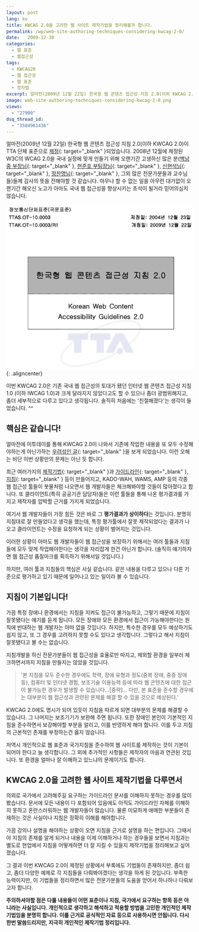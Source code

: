 ```yaml
---
layout: post
lang: ko
title: KWCAG 2.0을 고려한 웹 사이트 제작기법을 정리해볼까 합니다.
permalink: /wp/web-site-authoring-techniques-considering-kwcag-2-0/
date:   2009-12-30
categories:
  - 웹 표준
  - 웹접근성
tags:
  - KWCAG20
  - 웹 접근성
  - 웹 표준
  - 장차법
excerpt: 얼마전(2009년 12월 22일) 한국형 웹 콘텐츠 접근성 지침 2.0(이하 KWCAG 2.0)이 TTA 단체 표준으로 제정되었습니다. 2008년 12월에 제정된 W3C의 WCAG 2.0을 국내 실정에 맞게 만들기 위해 오랜기간 고생하신 많은 분(백남중 부장님, 현준호 부팀장님, 신현석님, 정찬명님, 그외 많은 전문가분들과 교수님들)들께 감사(?)의 뜻을 전해야할 것 같습니다. 아무나 할 수 없는 일을 아무런 대가없이 오랜기간 해오신 노고가 아마도 국내 웹 접근성을 향상시키는 초석이 될거라 믿어의심치 않습니다. 이번 KWCAG 2.0은 기존 국내 웹 접근성의 토대가 됐던 인터넷 웹 콘텐츠 접근성 지침 1.0 (이하 IWCAG 1.0)과 크게 달라지지 않았다고도 [...]
image: web-site-authoring-techniques-considering-kwcag-2-0.png
views:
  - "27900"
dsq_thread_id:
  - "3584961436"
---
```


얼마전(2009년 12월 22일) 한국형 웹 콘텐츠 접근성 지침 2.0(이하 KWCAG 2.0)이 TTA 단체 표준으로 [제정](http://www.wah.or.kr/Board/brd_view.asp?page=1&brd_sn=4&brd_idx=544){: target="_blank" }되었습니다. 2008년 12월에 제정된 W3C의 WCAG 2.0을 국내 실정에 맞게 만들기 위해 오랜기간 고생하신 많은 분([백남중 부장님](http://njpaiks.egloos.com/){: target="_blank" }, [현준호 부팀장님](http://jhyun.wordpress.com/){: target="_blank" }, [신현석님](http://hyeonseok.com/){: target="_blank" }, [정찬명님](http://www.naradesign.net/){: target="_blank" }, 그외 많은 전문가분들과 교수님들)들께 감사의 뜻을 전해야할 것 같습니다. 아무나 할 수 없는 일을 아무런 대가없이 오랜기간 해오신 노고가 아마도 국내 웹 접근성을 향상시키는 초석이 될거라 믿어의심치 않습니다.

![한국형 웹 콘텐츠 접근성 지침 2.0 (KWCAG 2.0)](/assets/img/2009/kwcag20.gif){: .aligncenter}  
  
이번 KWCAG 2.0은 기존 국내 웹 접근성의 토대가 됐던 인터넷 웹 콘텐츠 접근성 지침 1.0 (이하 IWCAG 1.0)과 크게 달라지지 않았다고도 할 수 있으나 좀더 광범위해지고, 좀더 세부적으로 다루고 있다고 생각됩니다. 솔직히 처음에는 '친절해졌다'는 생각이 들었습니다. ^^

## 핵심은 같습니다!

얼마전에 미투데이를 통해 KWCAG 2.0이 나와서 기존에 작업한 내용을 또 모두 수정해야하는게 아닌가하는 [우려섞인 글](http://me2day.net/deuxksy/2009/12/28#11:10:27){: target="_blank" }을 보게 되었습니다. 이런 오해는 비단 이번 상황만의 문제는 아닌 듯 합니다.

최근 여러가지의 [제작기법](http://www.wah.or.kr/Example/index.asp){: target="_blank" }과 [가이드라인](http://www.wah.or.kr/Guide/valuation.asp){: target="_blank" }, [지침](http://www.wah.or.kr/kwcag/index.asp){: target="_blank" } 등이 만들어지고, KADO-WAH, WAMS, AMP 등의 각종 웹 접근성 툴들이 봇물처럼 나오면서 웹 개발자들은 체크해봐야할 것들이 많아졌다고 합니다. 또 클라이언트(특히 공공기관 담당자)들은 이런 툴들을 통해 나온 평가결과를 가지고 제작자를 압박할 근거를 가지게 되었습니다.

여기서 웹 개발자들이 가장 힘든 것은 바로 그 **평가결과가 상이하다**는 것입니다. 분명히 지침대로 잘 만들었다고 생각을 했는데, 특정 평가툴에서 잘못 제작되었다는 결과가 나오고 클라이언트는 수정을 요청하게 되는 상황이 벌어지는 것입니다.

이러한 상황이 아마도 웹 개발자들이 웹 접근성을 보장하기 위해서는 여러 툴들과 지침들에 모두 맞게 작업해야한다는 생각을 자리잡게 한건 아닌가 합니다. (솔직히 얘기하자면 웹 접근성 품질마크를 획득하기 위해서일 것입니다.)

하지만, 여러 툴과 지침들의 핵심은 사실 같습니다. 같은 내용을 다루고 있으나 다른 기준으로 평가하고 있기 때문에 일어나고 있는 일이라 볼 수 있습니다.

## 지침이 기본입니다!

가끔 특정 장애나 환경에서는 지침을 지켜도 접근이 불가능하고, 그렇기 때문에 지침이 잘못됐다는 얘기를 듣게 됩니다. 모든 장애와 모든 환경에서 접근이 가능해야한다는 원칙에 반대하는 웹 개발자는 아마 없을 것입니다. 하지만, 특수한 경우를 모두 예상하기도 쉽지 않고, 또 그 경우를 고려하지 못할 수도 있다고 생각합니다. 그렇다고 해서 지침이 잘못됐다고 볼 수는 없습니다.

지침개발을 하신 전문가분들이 웹 접근성을 효율로만 따지고, 제외할 환경을 일부러 체크하면서까지 지침을 만들지는 않았을 것입니다.

> '본 지침을 모두 준수한 경우에도 학력, 장애 유형과 정도(중복 장애, 중증 장애 등), 컴퓨터 및 인터넷 경험, 보조기술 이용능력 등에 따라 웹 콘텐츠에 대한 접근이 불가능한 경우가 발생할 수 있습니다...[중략]... 다만, 본 표준을 준수할 경우에는 대부분의 웹 접근성과 관련된 문제를 해결 할 수 있을 것으로 예상된다.'

KWCAG 2.0에도 명시가 되어 있듯이 지침을 따르게 되면 대부분의 문제를 해결할 수 있습니다. 그 나머지는 보조기기가 보완해 주면 됩니다. 또한 장애인 본인이 기본적인 지침을 준수하면서 보강해야할 부분을 알리고, 이를 반영하게 해야 합니다. 이를 두고 지침의 근본적인 존재를 부정하는건 옳지 않습니다.

저역시 개인적으로 웹 표준과 국가지침을 준수하여 웹 사이트를 제작하는 것이 기본이 되어야 한다고 늘 생각합니다. 그 외에 추가적인 사항들은 제작자의 마음과 연관된 것입니다. 또 환경을 얼마나 잘 이해하고 있느냐의 문제이기도 합니다.

## KWCAG 2.0을 고려한 웹 사이트 제작기법을 다루면서

의외로 국가에서 고려해주길 요구하는 가이드라인 문서를 이해하지 못하는 경우를 많이 봤습니다. 문서에 모든 내용이 다 포함되어 있음에도 아직도 가이드라인 자체를 이해하지 못하고 혼란스러워하는 웹 개발자들이 많습니다. 물론 미묘하게 애매한 부분들이 존재하는 것은 사실이나 지침은 정확히 이해를 해야합니다.

가끔 강의나 설명을 해야하는 상황이 오면 지침을 근거로 설명을 하는 편입니다. 그때서야 지침의 존재를 알게 되거나 내용을 이제 이해하거나 하는 경우들을 보면서 지침과는 별도로 현업에서 지침을 어떻게하면 더 잘 지킬 수 있을지 제작기법을 정리해보고 싶어졌습니다.

그 결과 이번 KWCAG 2.0이 제정된 상황에서 부록에도 기법들이 존재하지만, 좀더 쉽고, 좀더 다양한 예제로 각 지침들을 다뤄봐야겠다는 생각을 하게 된 것입니다. 부족한 능력이지만, 이 기법들을 정리하면서 많은 전문가분들의 도움을 얻어서 하나하나 다뤄보고자 합니다.

**주의하셔야할 점은 다룰 내용들이 어떤 표준이나 지침, 국가에서 요구하는 항목 등은 아니라는 사실입니다. 개인적으로 생각하고 해석하고 적용할 방법을 고민한 개인적인 제작기법임을 분명히 합니다. 이를 근거로 공식적인 자료 등으로 사용하시면 안됩니다. 다시한번 말씀드리지만, 지극히 개인적인 제작기법 정리입니다.**
